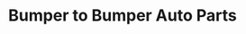 ---
title: "Bumper to Bumper Auto Parts"
url: /waldron/bumper-to-bumper-auto-parts/
shop: car parts
---